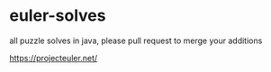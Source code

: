 # euler-solves
all puzzle solves in java, please pull request to merge your additions

https://projecteuler.net/
